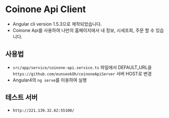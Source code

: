 # Coinone Api Client

- Angular cli version 1.5.3으로 제작되었습니다.
- Coinone Api를 사용하여 나만의 홈페이지에서 내 정보, 시세조회, 주문 할 수 있습니다.

## 사용법

- `src/app/service/coinone-api.service.ts` 파일에서 DEFAULT_URL을 `https://github.com/eunseokOh/coinoneApiServer` 서버 HOST로 변경
- Angular4의 `ng serve`를 이용하여 실행

## 테스트 서버

- `http://221.139.32.62:55100/`
